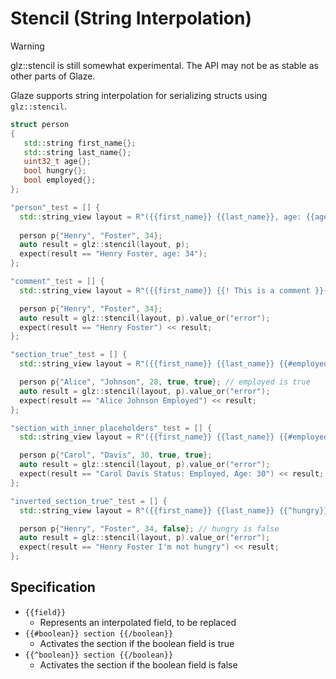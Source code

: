 # Stencil (String Interpolation)

> [!WARNING]
>
> glz::stencil is still somewhat experimental. The API may not be as stable as other parts of Glaze.

Glaze supports string interpolation for serializing structs using `glz::stencil`.

```c++
struct person
{
   std::string first_name{};
   std::string last_name{};
   uint32_t age{};
   bool hungry{};
   bool employed{};
};

"person"_test = [] {
  std::string_view layout = R"({{first_name}} {{last_name}}, age: {{age}})";
  
  person p{"Henry", "Foster", 34};
  auto result = glz::stencil(layout, p);
  expect(result == "Henry Foster, age: 34");
};

"comment"_test = [] {
  std::string_view layout = R"({{first_name}} {{! This is a comment }}{{last_name}})";

  person p{"Henry", "Foster", 34};
  auto result = glz::stencil(layout, p).value_or("error");
  expect(result == "Henry Foster") << result;
};

"section_true"_test = [] {
  std::string_view layout = R"({{first_name}} {{last_name}} {{#employed}}Employed{{/employed}})";

  person p{"Alice", "Johnson", 28, true, true}; // employed is true
  auto result = glz::stencil(layout, p).value_or("error");
  expect(result == "Alice Johnson Employed") << result;
};

"section_with_inner_placeholders"_test = [] {
  std::string_view layout = R"({{first_name}} {{last_name}} {{#employed}}Status: Employed, Age: {{age}}{{/employed}})";

  person p{"Carol", "Davis", 30, true, true};
  auto result = glz::stencil(layout, p).value_or("error");
  expect(result == "Carol Davis Status: Employed, Age: 30") << result;
};

"inverted_section_true"_test = [] {
  std::string_view layout = R"({{first_name}} {{last_name}} {{^hungry}}I'm not hungry{{/hungry}})";

  person p{"Henry", "Foster", 34, false}; // hungry is false
  auto result = glz::stencil(layout, p).value_or("error");
  expect(result == "Henry Foster I'm not hungry") << result;
};
```

## Specification

- `{{field}}` 
  - Represents an interpolated field, to be replaced
- `{{#boolean}} section {{/boolean}}`
  - Activates the section if the boolean field is true
- `{{^boolean}} section {{/boolean}}`
  - Activates the section if the boolean field is false
